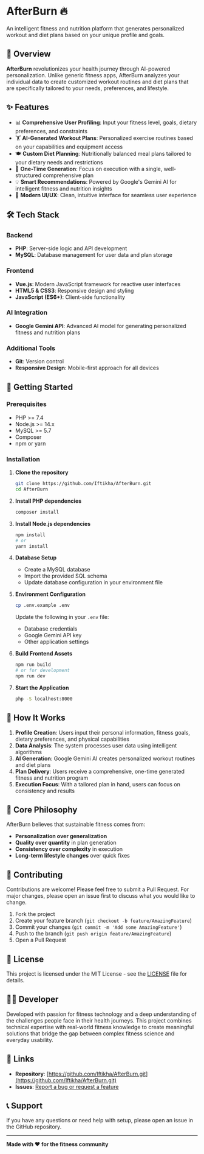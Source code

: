 # AfterBurn 🔥

An intelligent fitness and nutrition platform that generates personalized workout and diet plans based on your unique profile and goals.

## 🌟 Overview

**AfterBurn** revolutionizes your health journey through AI-powered personalization. Unlike generic fitness apps, AfterBurn analyzes your individual data to create customized workout routines and diet plans that are specifically tailored to your needs, preferences, and lifestyle.

## ✨ Features

- 📊 **Comprehensive User Profiling**: Input your fitness level, goals, dietary preferences, and constraints
- 🏋️ **AI-Generated Workout Plans**: Personalized exercise routines based on your capabilities and equipment access  
- 🍽️ **Custom Diet Planning**: Nutritionally balanced meal plans tailored to your dietary needs and restrictions
- 🎯 **One-Time Generation**: Focus on execution with a single, well-structured comprehensive plan
- 💡 **Smart Recommendations**: Powered by Google's Gemini AI for intelligent fitness and nutrition insights
- 🎨 **Modern UI/UX**: Clean, intuitive interface for seamless user experience

## 🛠️ Tech Stack

### Backend
- **PHP**: Server-side logic and API development
- **MySQL**: Database management for user data and plan storage

### Frontend  
- **Vue.js**: Modern JavaScript framework for reactive user interfaces
- **HTML5 & CSS3**: Responsive design and styling
- **JavaScript (ES6+)**: Client-side functionality

### AI Integration
- **Google Gemini API**: Advanced AI model for generating personalized fitness and nutrition plans

### Additional Tools
- **Git**: Version control
- **Responsive Design**: Mobile-first approach for all devices

## 🚀 Getting Started

### Prerequisites
- PHP >= 7.4
- Node.js >= 14.x
- MySQL >= 5.7
- Composer
- npm or yarn

### Installation

1. **Clone the repository**
   ```bash
   git clone https://github.com/Iftikha/AfterBurn.git
   cd AfterBurn
   ```

2. **Install PHP dependencies**
   ```bash
   composer install
   ```

3. **Install Node.js dependencies**
   ```bash
   npm install
   # or
   yarn install
   ```

4. **Database Setup**
   - Create a MySQL database
   - Import the provided SQL schema
   - Update database configuration in your environment file

5. **Environment Configuration**
   ```bash
   cp .env.example .env
   ```
   Update the following in your `.env` file:
   - Database credentials
   - Google Gemini API key
   - Other application settings

6. **Build Frontend Assets**
   ```bash
   npm run build
   # or for development
   npm run dev
   ```

7. **Start the Application**
   ```bash
   php -S localhost:8000
   ```

## 📱 How It Works

1. **Profile Creation**: Users input their personal information, fitness goals, dietary preferences, and physical capabilities
2. **Data Analysis**: The system processes user data using intelligent algorithms
3. **AI Generation**: Google Gemini AI creates personalized workout routines and diet plans
4. **Plan Delivery**: Users receive a comprehensive, one-time generated fitness and nutrition program
5. **Execution Focus**: With a tailored plan in hand, users can focus on consistency and results

## 🎯 Core Philosophy

AfterBurn believes that sustainable fitness comes from:
- **Personalization over generalization**
- **Quality over quantity** in plan generation
- **Consistency over complexity** in execution
- **Long-term lifestyle changes** over quick fixes

## 🤝 Contributing

Contributions are welcome! Please feel free to submit a Pull Request. For major changes, please open an issue first to discuss what you would like to change.

1. Fork the project
2. Create your feature branch (`git checkout -b feature/AmazingFeature`)
3. Commit your changes (`git commit -m 'Add some AmazingFeature'`)
4. Push to the branch (`git push origin feature/AmazingFeature`)
5. Open a Pull Request

## 📄 License

This project is licensed under the MIT License - see the [LICENSE](LICENSE) file for details.

## 👨‍💻 Developer

Developed with passion for fitness technology and a deep understanding of the challenges people face in their health journeys. This project combines technical expertise with real-world fitness knowledge to create meaningful solutions that bridge the gap between complex fitness science and everyday usability.

## 🔗 Links

- **Repository**: [https://github.com/Iftikha/AfterBurn.git](https://github.com/Iftikha/AfterBurn.git)
- **Issues**: [Report a bug or request a feature](https://github.com/Iftikha/AfterBurn/issues)

## 📞 Support

If you have any questions or need help with setup, please open an issue in the GitHub repository.

---

**Made with ❤️ for the fitness community**
